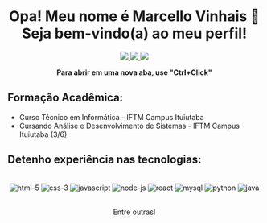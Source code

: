 <h1 align="center">Opa! Meu nome é Marcello Vinhais 🤘 Seja bem-vindo(a) ao meu perfil!</h1>
<p align="center">
  <a href="https://www.linkedin.com/in/marcello-vinhais-318653328/" target="_blank">
    <img src="https://img.shields.io/badge/LinkedIn-0077B5?style=for-the-badge&logo=linkedin&logoColor=white">
  </a>
  <a href="https://www.instagram.com/marcello_vinhais/_" target="_blank">
    <img src="https://img.shields.io/badge/Instagram-E4405F?style=for-the-badge&logo=instagram&logoColor=white">
  </a>
  <a href="mailto:marcellovsfilho@outlook.com?subject=From%20GitHub">
    <img src="https://img.shields.io/badge/Microsoft_Outlook-0078D4?style=for-the-badge&logo=microsoft-outlook&logoColor=white">
  </a>
</p>
<p align="center"><strong>Para abrir em uma nova aba, use "Ctrl+Click"</strong></p>

## Formação Acadêmica: 
  - Curso Técnico em Informática - IFTM Campus Ituiutaba<br/>
  - Cursando Análise e Desenvolvimento de Sistemas - IFTM Campus Ituiutaba (3/6)  
  ## Detenho experiência nas tecnologias:

  <div style="display: inline_block" align="center"><br/>
    <img alt="html-5" src="https://img.shields.io/badge/HTML5-E34F26?style=for-the-badge&logo=html5&logoColor=white" />
    <img alt="css-3" src="https://img.shields.io/badge/CSS3-1572B6?style=for-the-badge&logo=css3&logoColor=white" />
    <img alt="javascript" src="https://img.shields.io/badge/JavaScript-F7DF1E?style=for-the-badge&logo=javascript&logoColor=black" />
    <img alt="node-js" src="https://img.shields.io/badge/Node.js-43853D?style=for-the-badge&logo=node.js&logoColor=white" />
    <img alt="react" src="https://img.shields.io/badge/React-20232A?style=for-the-badge&logo=react&logoColor=61DAFB" />
    <img alt="mysql" src="https://img.shields.io/badge/MySQL-005C84?style=for-the-badge&logo=mysql&logoColor=white" />
    <img alt="python" src="https://img.shields.io/badge/Python-14354C?style=for-the-badge&logo=python&logoColor=white" />
    <img alt="java" src="https://img.shields.io/badge/Java-ED8B00?style=for-the-badge&logo=openjdk&logoColor=white" /></div></br>
    <p align="center">Entre outras!</p><br><br>
  </div></br>



    

